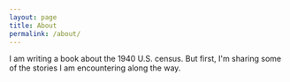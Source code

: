 ```yaml
---
layout: page
title: About
permalink: /about/
---
```


I am writing a book about the 1940 U.S. census. But first, I'm sharing some of the stories I am encountering along the way.

[jekyll-organization]: https://github.com/jekyll
